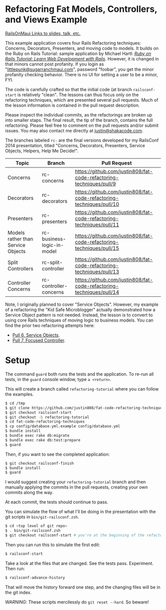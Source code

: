 # Refactoring Fat Models, Controllers, and Views Example

[RailsOnMaui Links to slides, talk, etc.](http://www.railsonmaui.com/blog/2014/04/23/railsconf-2014/)

This example application covers four Rails Refactoring techniques:
Concerns, Decorators, Presenters, and moving code to models.
It builds on the Ruby on Rails Tutorial: sample application by Michael Hartl:
[*Ruby on Rails Tutorial: Learn Web Development with Rails*](http://railstutorial.org/).
However, it is changed in that minors cannot post profanity. If you login as
"littlepunk@sugarranchmaui.com", password "foobar", you get the minor profanity
checking behavior. There is no UI for setting a user to be a minor, FYI.

The code is carefully crafted so that the initial code (at branch `railsconf-start`
is relatively "clean". The lessons can thus focus only on the refactoring techniques,
which are presented several pull requests. Much of the lesson information is contained
in the pull request description.

Please inspect the individual commits, as the refactorings are broken up into smaller
staps. The final result, the tip of the branch, contains the full refactoring.
Please feel free to comment on the pull requests and/or submit issues. You may also
contact me directly at [justin@shakacode.com](mailto:justin@shakacode.com).

The branches labeled `rc-` are the final versions developed for my RailsConf 2014 presentation,
titled "Concerns, Decorators, Presenters, Service Objects, Helpers, Help Me Decide!".

Topic      | Branch | Pull Request
-----------|--------|------
Concerns   | rc-concerns | https://github.com/justin808/fat-code-refactoring-techniques/pull/9
Decorators | rc-decorators | https://github.com/justin808/fat-code-refactoring-techniques/pull/10
Presenters | rc-presenters | https://github.com/justin808/fat-code-refactoring-techniques/pull/11
Models rather than Service Objects | rc-business-logic-in-model | https://github.com/justin808/fat-code-refactoring-techniques/pull/15
Split Controllers | rc-split-controller | https://github.com/justin808/fat-code-refactoring-techniques/pull/13
Controller Concerns | rc-controller-concerns | https://github.com/justin808/fat-code-refactoring-techniques/pull/14

Note, I originally planned to cover "Service Objects". However, my example of a refactoring the
"Kid Safe Microblogger" actually demonstrated how a Service Object pattern is not needed. Instead,
the lesson is to convert to using core Rails techniques of moving logic to business models. You
can find the prior two refactoring attempts here:

* [Pull 6, Service Objects](https://github.com/justin808/fat-code-refactoring-techniques/pull/6).
* [Pull 7, Focused Controller](https://github.com/justin808/fat-code-refactoring-techniques/pull/7).

# Setup

The command `guard` both runs the tests and the application.
To re-run all tests, in the `guard` console window, type `a <return>`.

This will create a branch called `refactoring-tutorial` where you can follow the examples.

```bash
$ cd /tmp
$ git clone https://github.com/justin808/fat-code-refactoring-techniques.git
$ git checkout railsconf-start
$ git checkout -b refactoring-tutorial
$ cd fat-code-refactoring-techniques
$ cp config/database.yml.example config/database.yml
$ bundle install
$ bundle exec rake db:migrate
$ bundle exec rake db:test:prepare
$ guard
```

Then, if you want to see the completed application:

```bash
$ git checkout railsconf-finish
$ bundle install
$ guard
```

I would suggest creating your `refactoring-tutorial` branch and then manually applying the commits
in the pull requests, creating your own commits along the way.

At each commit, the tests should continue to pass.

You can simulate the flow of what I'll be doing in the presentation with the git scripts in `bin/git-railsconf.zsh`.

```bash
$ cd <top level of git repo>
$ . bin/git-railsconf.zsh
$ git checkout railsconf-start # you're at the beginning of the refactorings
```

Then you can run this to simulate the first edit:

```bash
$ railsconf-start
```

Take a look at the files that are changed. See the tests pass. Experiment. Then run:

```bash
$ railsconf-advance-history
```

That will move the history forward one step, and the changing files will be in the git index.

*WARNING*: These scripts mercilessly do `git reset --hard`. So beware!
